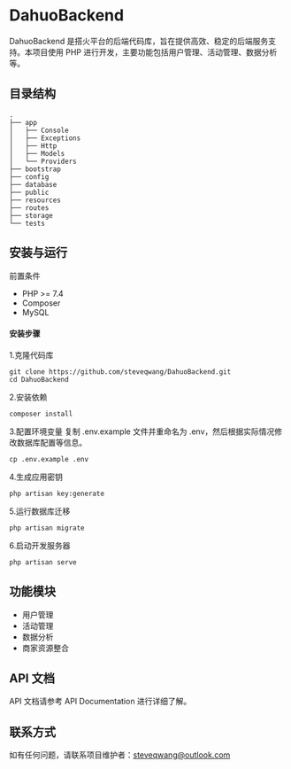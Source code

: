 # DahuoBackend

DahuoBackend 是搭火平台的后端代码库，旨在提供高效、稳定的后端服务支持。本项目使用 PHP 进行开发，主要功能包括用户管理、活动管理、数据分析等。

## 目录结构

```
.
├── app
│   ├── Console
│   ├── Exceptions
│   ├── Http
│   ├── Models
│   └── Providers
├── bootstrap
├── config
├── database
├── public
├── resources
├── routes
├── storage
└── tests
```

## 安装与运行
前置条件
- PHP >= 7.4
- Composer
- MySQL

#### 安装步骤
1.克隆代码库
```
git clone https://github.com/steveqwang/DahuoBackend.git
cd DahuoBackend
```
2.安装依赖
```
composer install
```
3.配置环境变量
复制 .env.example 文件并重命名为 .env，然后根据实际情况修改数据库配置等信息。
```
cp .env.example .env
```
4.生成应用密钥
```
php artisan key:generate
```
5.运行数据库迁移
```
php artisan migrate
```
6.启动开发服务器
```
php artisan serve
```

## 功能模块
- 用户管理
- 活动管理
- 数据分析
- 商家资源整合

## API 文档
API 文档请参考 API Documentation 进行详细了解。

## 联系方式
如有任何问题，请联系项目维护者：steveqwang@outlook.com
